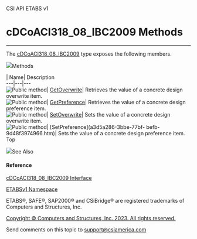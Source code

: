 ﻿

CSI API ETABS v1

# cDCoACI318_08_IBC2009 Methods  
  
---  
  
The [cDCoACI318_08_IBC2009](23a9047c-4a13-cd7e-42a2-1909a4342bf1.htm) type
exposes the following members.

![](../icons/SectionExpanded.png)Methods

| Name| Description  
---|---|---  
![Public method](../icons/pubmethod.gif)|
[GetOverwrite](a52bfca9-c511-89db-72d3-24978c101ebf.htm)|  Retrieves the value
of a concrete design overwrite item.  
![Public method](../icons/pubmethod.gif)|
[GetPreference](e336a428-3b5b-3ed0-3458-7d6dbebe2c4e.htm)|  Retrieves the
value of a concrete design preference item.  
![Public method](../icons/pubmethod.gif)|
[SetOverwrite](836010d7-77d5-2401-f866-48aaeecc8954.htm)|  Sets the value of a
concrete design overwrite item.  
![Public method](../icons/pubmethod.gif)| [SetPreference](a3d5a286-3bbe-77bf-
befb-9d48f3974966.htm)|  Sets the value of a concrete design preference item.  
Top

![](../icons/SectionExpanded.png)See Also

#### Reference

[cDCoACI318_08_IBC2009 Interface](23a9047c-4a13-cd7e-42a2-1909a4342bf1.htm)

[ETABSv1 Namespace](2780f1b8-2033-5289-2298-1cdb2a7508d9.htm)

ETABS®, SAFE®, SAP2000® and CSiBridge® are registered trademarks of Computers
and Structures, Inc.  

[Copyright © Computers and Structures, Inc. 2023. All rights
reserved.](http://www.csiamerica.com)

Send comments on this topic to
[support@csiamerica.com](mailto:support%40csiamerica.com?Subject=CSI%20API%20ETABS%20v1)

